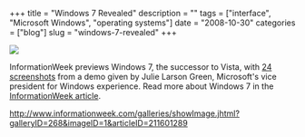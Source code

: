 +++
title = "Windows 7 Revealed"
description = ""
tags = ["interface", "Microsoft Windows", "operating systems"]
date = "2008-10-30"
categories = ["blog"]
slug = "windows-7-revealed"
+++



  <div class="notebook-screenshot"><a href="http://www.informationweek.com/galleries/showImage.jhtml?galleryID=268&amp;imageID=1&amp;articleID=211601289"><img src="http://media.konigi.com/notebook/infoweek-windows-7.jpg" class="notebook-image" /></a></div><p>InformationWeek previews Windows 7, the successor to Vista, with <a href="http://www.informationweek.com/galleries/showImage.jhtml?galleryID=268&amp;imageID=1&amp;articleID=211601289">24 screenshots</a> from a demo given by Julie Larson Green, Microsoft's vice president for Windows experience. Read more about Windows 7 in the <a href="http://www.informationweek.com/news/windows/operatingsystems/showArticle.jhtml?articleID=211601289">InformationWeek article</a>.</p>
    
  <a href="http://www.informationweek.com/galleries/showImage.jhtml?galleryID=268&amp;imageID=1&amp;articleID=211601289">http://www.informationweek.com/galleries/showImage.jhtml?galleryID=268&imageID=1&articleID=211601289</a>
